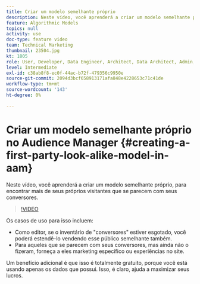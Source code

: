 ```yaml
---
title: Criar um modelo semelhante próprio
description: Neste vídeo, você aprenderá a criar um modelo semelhante próprio, para encontrar mais de seus próprios visitantes que se parecem com seus conversores.
feature: Algorithmic Models
topics: null
activity: use
doc-type: feature video
team: Technical Marketing
thumbnail: 23504.jpg
kt: 1805
role: User, Developer, Data Engineer, Architect, Data Architect, Admin, Leader
level: Intermediate
exl-id: c38ab8f8-ec0f-44ac-b72f-479356c9950e
source-git-commit: 2094d3bcf658913171afa848e4228653c71c41de
workflow-type: tm+mt
source-wordcount: '143'
ht-degree: 0%

---
```


# Criar um modelo semelhante próprio no Audience Manager {#creating-a-first-party-look-alike-model-in-aam}

Neste vídeo, você aprenderá a criar um modelo semelhante próprio, para encontrar mais de seus próprios visitantes que se parecem com seus conversores.

>[!VIDEO](https://video.tv.adobe.com/v/23504/?quality=12)

Os casos de uso para isso incluem:

* Como editor, se o inventário de &quot;conversores&quot; estiver esgotado, você poderá estendê-lo vendendo esse público semelhante também.
* Para aqueles que se parecem com seus conversores, mas ainda não o fizeram, forneça a eles marketing específico ou experiências no site.

Um benefício adicional é que isso é totalmente gratuito, porque você está usando apenas os dados que possui. Isso, é claro, ajuda a maximizar seus lucros.
